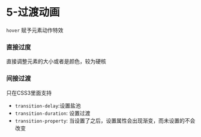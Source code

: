 # 5-过渡动画

`hover` 赋予元素动作特效

### 直接过度

直接调整元素的大小或者是颜色，较为硬核


### 间接过渡

只在CSS3里面支持

  - `transition-delay`:设置盐池
  - `transition-duration`: 设置过渡
  - `transition-property`: 当设置了之后，设置属性会出现渐变，而未设置的不会改变
